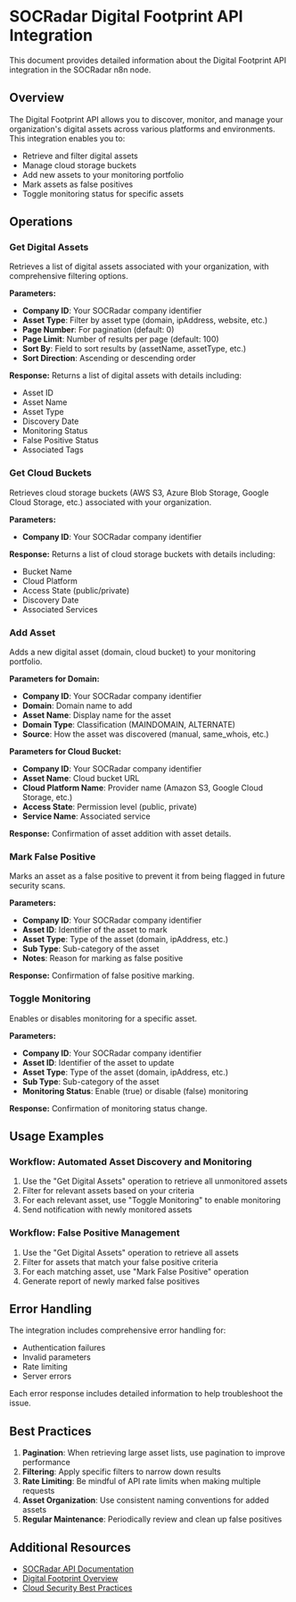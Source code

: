 # SOCRadar Digital Footprint API Integration

This document provides detailed information about the Digital Footprint API integration in the SOCRadar n8n node.

## Overview

The Digital Footprint API allows you to discover, monitor, and manage your organization's digital assets across various platforms and environments. This integration enables you to:

- Retrieve and filter digital assets
- Manage cloud storage buckets
- Add new assets to your monitoring portfolio
- Mark assets as false positives
- Toggle monitoring status for specific assets

## Operations

### Get Digital Assets

Retrieves a list of digital assets associated with your organization, with comprehensive filtering options.

**Parameters:**
- **Company ID**: Your SOCRadar company identifier
- **Asset Type**: Filter by asset type (domain, ipAddress, website, etc.)
- **Page Number**: For pagination (default: 0)
- **Page Limit**: Number of results per page (default: 100)
- **Sort By**: Field to sort results by (assetName, assetType, etc.)
- **Sort Direction**: Ascending or descending order

**Response:**
Returns a list of digital assets with details including:
- Asset ID
- Asset Name
- Asset Type
- Discovery Date
- Monitoring Status
- False Positive Status
- Associated Tags

### Get Cloud Buckets

Retrieves cloud storage buckets (AWS S3, Azure Blob Storage, Google Cloud Storage, etc.) associated with your organization.

**Parameters:**
- **Company ID**: Your SOCRadar company identifier

**Response:**
Returns a list of cloud storage buckets with details including:
- Bucket Name
- Cloud Platform
- Access State (public/private)
- Discovery Date
- Associated Services

### Add Asset

Adds a new digital asset (domain, cloud bucket) to your monitoring portfolio.

**Parameters for Domain:**
- **Company ID**: Your SOCRadar company identifier
- **Domain**: Domain name to add
- **Asset Name**: Display name for the asset
- **Domain Type**: Classification (MAINDOMAIN, ALTERNATE)
- **Source**: How the asset was discovered (manual, same_whois, etc.)

**Parameters for Cloud Bucket:**
- **Company ID**: Your SOCRadar company identifier
- **Asset Name**: Cloud bucket URL
- **Cloud Platform Name**: Provider name (Amazon S3, Google Cloud Storage, etc.)
- **Access State**: Permission level (public, private)
- **Service Name**: Associated service

**Response:**
Confirmation of asset addition with asset details.

### Mark False Positive

Marks an asset as a false positive to prevent it from being flagged in future security scans.

**Parameters:**
- **Company ID**: Your SOCRadar company identifier
- **Asset ID**: Identifier of the asset to mark
- **Asset Type**: Type of the asset (domain, ipAddress, etc.)
- **Sub Type**: Sub-category of the asset
- **Notes**: Reason for marking as false positive

**Response:**
Confirmation of false positive marking.

### Toggle Monitoring

Enables or disables monitoring for a specific asset.

**Parameters:**
- **Company ID**: Your SOCRadar company identifier
- **Asset ID**: Identifier of the asset to update
- **Asset Type**: Type of the asset (domain, ipAddress, etc.)
- **Sub Type**: Sub-category of the asset
- **Monitoring Status**: Enable (true) or disable (false) monitoring

**Response:**
Confirmation of monitoring status change.

## Usage Examples

### Workflow: Automated Asset Discovery and Monitoring

1. Use the "Get Digital Assets" operation to retrieve all unmonitored assets
2. Filter for relevant assets based on your criteria
3. For each relevant asset, use "Toggle Monitoring" to enable monitoring
4. Send notification with newly monitored assets

### Workflow: False Positive Management

1. Use the "Get Digital Assets" operation to retrieve all assets
2. Filter for assets that match your false positive criteria
3. For each matching asset, use "Mark False Positive" operation
4. Generate report of newly marked false positives

## Error Handling

The integration includes comprehensive error handling for:
- Authentication failures
- Invalid parameters
- Rate limiting
- Server errors

Each error response includes detailed information to help troubleshoot the issue.

## Best Practices

1. **Pagination**: When retrieving large asset lists, use pagination to improve performance
2. **Filtering**: Apply specific filters to narrow down results
3. **Rate Limiting**: Be mindful of API rate limits when making multiple requests
4. **Asset Organization**: Use consistent naming conventions for added assets
5. **Regular Maintenance**: Periodically review and clean up false positives

## Additional Resources

- [SOCRadar API Documentation](https://api.socradar.io/docs)
- [Digital Footprint Overview](https://socradar.io/platform/digital-footprint/)
- [Cloud Security Best Practices](https://socradar.io/resources/cloud-security/)
